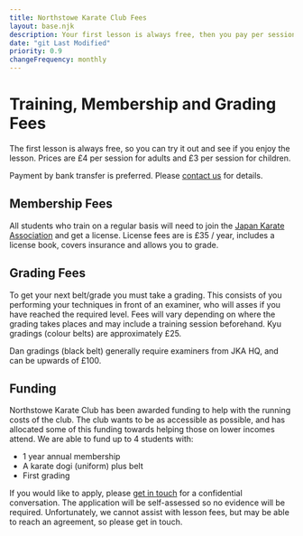 ```yaml
---
title: Northstowe Karate Club Fees
layout: base.njk
description: Your first lesson is always free, then you pay per session. You'll also need to join the Japan Karate Association to continue training on a regular basis.
date: "git Last Modified"
priority: 0.9
changeFrequency: monthly
---
```

# Training, Membership and Grading Fees
The first lesson is always free, so you can try it out and see if you enjoy the lesson. Prices are £4 per session for adults and £3 per session for children.

Payment by bank transfer is preferred. Please [contact us](/contact/) for details.

## Membership Fees

All students who train on a regular basis will need to join the [Japan Karate Association](https://www.jka.or.jp/en/) and get a license. License fees are is £35 / year, includes a license book, covers insurance and allows you to grade.

## Grading Fees

To get your next belt/grade you must take a grading. This consists of you performing your techniques in front of an examiner, who will asses if you have reached the required level. Fees will vary depending on where the grading takes places and may include a training session beforehand. Kyu gradings (colour belts) are approximately £25.

Dan gradings (black belt) generally require examiners from JKA HQ, and can be upwards of £100.

## Funding
Northstowe Karate Club has been awarded funding to help with the running costs of the club. The club wants to be as accessible as possible, and has allocated some of this funding towards helping those on lower incomes attend. We are able to fund up to 4 students with:

* 1 year annual membership
* A karate dogi (uniform) plus belt
* First grading

If you would like to apply, please [get in touch](/contact/) for a confidential conversation. The application will be self-assessed so no evidence will be required. Unfortunately, we cannot assist with lesson fees, but may be able to reach an agreement, so please get in touch.

